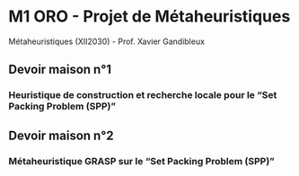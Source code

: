 # M1 ORO - Projet de Métaheuristiques

Métaheuristiques (XII2030) - Prof. Xavier Gandibleux

## Devoir maison n°1
### Heuristique de construction et recherche locale pour le “Set Packing Problem (SPP)”

## Devoir maison n°2
### Métaheuristique GRASP sur le “Set Packing Problem (SPP)”
